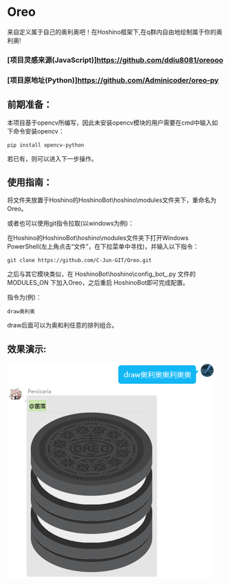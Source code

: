 # Oreo
来自定义属于自己的奥利奥吧！在Hoshino框架下,在q群内自由地绘制属于你的奥利奥!
### [项目灵感来源(JavaScript)]https://github.com/ddiu8081/oreooo
### [项目原地址(Python)]https://github.com/Adminicoder/oreo-py

## 前期准备：
本项目基于opencv所编写，因此未安装opencv模块的用户需要在cmd中输入如下命令安装opencv：
```
pip install opencv-python
```
若已有，则可以进入下一步操作。

## 使用指南：
将文件夹放置于Hoshino的HoshinoBot\hoshino\modules文件夹下，重命名为Oreo。

或者也可以使用git指令拉取(以windows为例)：

在Hoshino的HoshinoBot\hoshino\modules文件夹下打开Windows PowerShell(左上角点击“文件”，在下拉菜单中寻找)，并输入以下指令：
```
git clone https://github.com/C-Jun-GIT/Oreo.git
```

之后与其它模块类似，在 HoshinoBot\hoshino\config\_bot_.py 文件的 MODULES_ON 下加入Oreo，之后重启 HoshinoBot即可完成配置。

指令为(例)：
```
draw奥利奥
```
draw后面可以为奥和利任意的排列组合。

## 效果演示:
![效果演示](https://github.com/C-Jun-GIT/Oreo/blob/main/%E5%A5%A5%E5%88%A9%E5%A5%A5%E7%A4%BA%E4%BE%8B.png)
